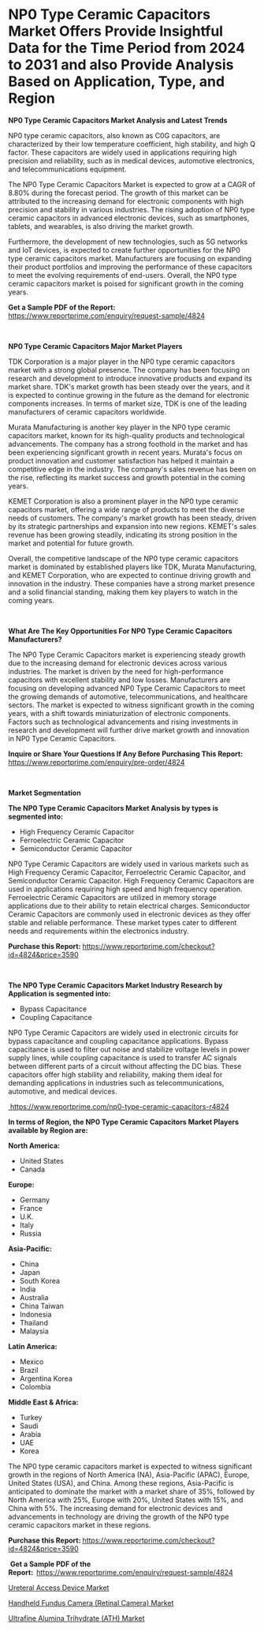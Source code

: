 <p><h1>NP0 Type Ceramic Capacitors Market Offers Provide Insightful Data for the Time Period from 2024 to 2031 and also Provide Analysis Based on Application, Type, and Region</h1></p><p><strong>NP0 Type Ceramic Capacitors Market Analysis and Latest Trends</strong></p>
<p><p>NP0 type ceramic capacitors, also known as C0G capacitors, are characterized by their low temperature coefficient, high stability, and high Q factor. These capacitors are widely used in applications requiring high precision and reliability, such as in medical devices, automotive electronics, and telecommunications equipment.</p><p>The NP0 Type Ceramic Capacitors Market is expected to grow at a CAGR of 8.80% during the forecast period. The growth of this market can be attributed to the increasing demand for electronic components with high precision and stability in various industries. The rising adoption of NP0 type ceramic capacitors in advanced electronic devices, such as smartphones, tablets, and wearables, is also driving the market growth.</p><p>Furthermore, the development of new technologies, such as 5G networks and IoT devices, is expected to create further opportunities for the NP0 type ceramic capacitors market. Manufacturers are focusing on expanding their product portfolios and improving the performance of these capacitors to meet the evolving requirements of end-users. Overall, the NP0 type ceramic capacitors market is poised for significant growth in the coming years.</p></p>
<p><strong>Get a Sample PDF of the Report:&nbsp;</strong> <a href="https://www.reportprime.com/enquiry/request-sample/4824">https://www.reportprime.com/enquiry/request-sample/4824</a></p>
<p>&nbsp;</p>
<p><strong>NP0 Type Ceramic Capacitors Major Market Players</strong></p>
<p><p>TDK Corporation is a major player in the NP0 type ceramic capacitors market with a strong global presence. The company has been focusing on research and development to introduce innovative products and expand its market share. TDK's market growth has been steady over the years, and it is expected to continue growing in the future as the demand for electronic components increases. In terms of market size, TDK is one of the leading manufacturers of ceramic capacitors worldwide.</p><p>Murata Manufacturing is another key player in the NP0 type ceramic capacitors market, known for its high-quality products and technological advancements. The company has a strong foothold in the market and has been experiencing significant growth in recent years. Murata's focus on product innovation and customer satisfaction has helped it maintain a competitive edge in the industry. The company's sales revenue has been on the rise, reflecting its market success and growth potential in the coming years.</p><p>KEMET Corporation is also a prominent player in the NP0 type ceramic capacitors market, offering a wide range of products to meet the diverse needs of customers. The company's market growth has been steady, driven by its strategic partnerships and expansion into new regions. KEMET's sales revenue has been growing steadily, indicating its strong position in the market and potential for future growth.</p><p>Overall, the competitive landscape of the NP0 type ceramic capacitors market is dominated by established players like TDK, Murata Manufacturing, and KEMET Corporation, who are expected to continue driving growth and innovation in the industry. These companies have a strong market presence and a solid financial standing, making them key players to watch in the coming years.</p></p>
<p>&nbsp;</p>
<p><strong>What Are The Key Opportunities For NP0 Type Ceramic Capacitors Manufacturers?</strong></p>
<p><p>The NP0 Type Ceramic Capacitors market is experiencing steady growth due to the increasing demand for electronic devices across various industries. The market is driven by the need for high-performance capacitors with excellent stability and low losses. Manufacturers are focusing on developing advanced NP0 Type Ceramic Capacitors to meet the growing demands of automotive, telecommunications, and healthcare sectors. The market is expected to witness significant growth in the coming years, with a shift towards miniaturization of electronic components. Factors such as technological advancements and rising investments in research and development will further drive market growth and innovation in NP0 Type Ceramic Capacitors.</p></p>
<p><strong>Inquire or Share Your Questions If Any Before Purchasing This Report:</strong> <a href="https://www.reportprime.com/enquiry/pre-order/4824">https://www.reportprime.com/enquiry/pre-order/4824</a></p>
<p>&nbsp;</p>
<p><strong>Market Segmentation</strong></p>
<p><strong>The NP0 Type Ceramic Capacitors Market Analysis by types is segmented into:</strong></p>
<p><ul><li>High Frequency Ceramic Capacitor</li><li>Ferroelectric Ceramic Capacitor</li><li>Semiconductor Ceramic Capacitor</li></ul></p>
<p><p>NP0 Type Ceramic Capacitors are widely used in various markets such as High Frequency Ceramic Capacitor, Ferroelectric Ceramic Capacitor, and Semiconductor Ceramic Capacitor. High Frequency Ceramic Capacitors are used in applications requiring high speed and high frequency operation. Ferroelectric Ceramic Capacitors are utilized in memory storage applications due to their ability to retain electrical charges. Semiconductor Ceramic Capacitors are commonly used in electronic devices as they offer stable and reliable performance. These market types cater to different needs and requirements within the electronics industry.</p></p>
<p><strong>Purchase this Report:&nbsp;</strong><a href="https://www.reportprime.com/checkout?id=4824&price=3590">https://www.reportprime.com/checkout?id=4824&price=3590</a></p>
<p>&nbsp;</p>
<p><strong>The NP0 Type Ceramic Capacitors Market Industry Research by Application is segmented into:</strong></p>
<p><ul><li>Bypass Capacitance</li><li>Coupling Capacitance</li></ul></p>
<p><p>NP0 Type Ceramic Capacitors are widely used in electronic circuits for bypass capacitance and coupling capacitance applications. Bypass capacitance is used to filter out noise and stabilize voltage levels in power supply lines, while coupling capacitance is used to transfer AC signals between different parts of a circuit without affecting the DC bias. These capacitors offer high stability and reliability, making them ideal for demanding applications in industries such as telecommunications, automotive, and medical devices.</p></p>
<p><a href="https://www.reportprime.com/np0-type-ceramic-capacitors-r4824">&nbsp;https://www.reportprime.com/np0-type-ceramic-capacitors-r4824</a></p>
<p><strong>In terms of Region, the NP0 Type Ceramic Capacitors Market Players available by Region are:</strong></p>
<p>
    <p> <strong> North America: </strong>
        <ul>
            <li>United States</li>
            <li>Canada</li>
        </ul>
        </p> 
    <p> <strong> Europe: </strong>
        <ul>
            <li>Germany</li>
            <li>France</li>
            <li>U.K.</li>
            <li>Italy</li>
            <li>Russia</li>
        </ul>
        </p> 
    <p> <strong> Asia-Pacific: </strong>
        <ul>
            <li>China</li>
            <li>Japan</li>
            <li>South Korea</li>
            <li>India</li>
            <li>Australia</li>
            <li>China Taiwan</li>
            <li>Indonesia</li>
            <li>Thailand</li>
            <li>Malaysia</li>
        </ul>
        </p> 
    <p> <strong> Latin America: </strong>
        <ul>
            <li>Mexico</li>
            <li>Brazil</li>
            <li>Argentina Korea</li>
            <li>Colombia</li>
        </ul>
        </p> 
    <p> <strong> Middle East & Africa: </strong>
        <ul>
            <li>Turkey</li>
            <li>Saudi</li>
            <li>Arabia</li>
            <li>UAE</li>
            <li>Korea</li>
        </ul>
    </p>
    </p>
<p><p>The NP0 type ceramic capacitors market is expected to witness significant growth in the regions of North America (NA), Asia-Pacific (APAC), Europe, United States (USA), and China. Among these regions, Asia-Pacific is anticipated to dominate the market with a market share of 35%, followed by North America with 25%, Europe with 20%, United States with 15%, and China with 5%. The increasing demand for electronic devices and advancements in technology are driving the growth of the NP0 type ceramic capacitors market in these regions.</p></p>
<p><strong>Purchase this Report: </strong><a href="https://www.reportprime.com/checkout?id=4824&price=3590">https://www.reportprime.com/checkout?id=4824&price=3590</a></p>
<p>&nbsp;<strong>Get a Sample PDF of the Report:&nbsp;&nbsp;</strong><a href="https://www.reportprime.com/enquiry/request-sample/4824">https://www.reportprime.com/enquiry/request-sample/4824</a></p>
<p><strong></strong></p>
<p><p><a href="https://issuu.com/reportprime-2/docs/ureteral-access-device-market-size-2030.pptx">Ureteral Access Device Market</a></p><p><a href="https://issuu.com/reportprime-2/docs/handheld-fundus-camera-retinal-camera-market-size-">Handheld Fundus Camera (Retinal Camera) Market</a></p><p><a href="https://medium.com/@brayannolanii/global-ultrafine-alumina-trihydrate-ath-market-size-is-expected-to-reach-at-a-cagr-of-5-5-cfd137d45a51">Ultrafine Alumina Trihydrate (ATH) Market</a></p></p>